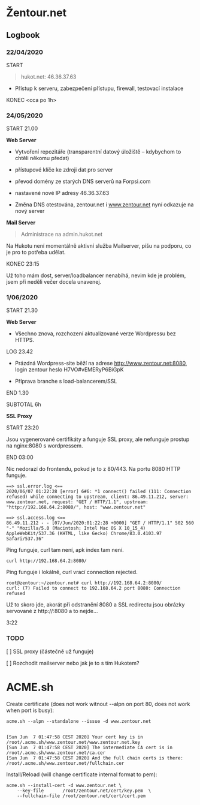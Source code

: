 # Žentour.net

## Logbook

### 22/04/2020

START <nevim>

> hukot.net: 46.36.37.63

* Přístup k serveru, zabezpečení přístupu, firewall, testovací instalace

KONEC <cca po 1h>

### 24/05/2020

START 21.00

**Web Server**

* Vytvoření repozitáře (transparentní datový úložiště – kdybychom to chtěli někomu předat)
* přístupové klíče ke zdroji dat pro server
* převod domény ze starých DNS serverů na Forpsi.com
* nastavené nové IP adresy 46.36.37.63

* Změna DNS otestována, zentour.net i www.zentour.net nyní odkazuje na nový server

**Mail Server**

> Administrace na admin.hukot.net

Na Hukotu není momentálně aktivní služba Mailserver, píšu na podporu, co je pro to potřeba udělat.


KONEC 23:15

Už toho mám dost, server/loadbalancer nenabíhá, nevim kde je problém, jsem při neděli večer docela unavenej.


### 1/06/2020

START 21.30

**Web Server**

* Všechno znova, rozchození aktualizované verze Wordpressu bez HTTPS.

LOG 23.42

* Prázdná Wordpress-site běží na adrese http://www.zentour.net:8080, login zentour heslo H7VO#vEMERyP6BiGpK

* Příprava branche s load-balancerem/SSL

END 1.30 

SUBTOTAL 6h

**SSL Proxy**

START 23:20

Jsou vygenerované certifikáty a funguje SSL proxy, ale nefunguje prostup na nginx:8080 s wordpressem.

END 03:00

Nic nedorazí do frontendu, pokud je to z 80/443. Na portu 8080 HTTP funguje.

    ==> ssl.error.log <==
    2020/06/07 01:22:28 [error] 6#6: *1 connect() failed (111: Connection refused) while connecting to upstream, client: 86.49.11.212, server: www.zentour.net, request: "GET / HTTP/1.1", upstream: "http://192.168.64.2:8080/", host: "www.zentour.net"

    ==> ssl.access.log <==
    86.49.11.212 - - [07/Jun/2020:01:22:28 +0000] "GET / HTTP/1.1" 502 560 "-" "Mozilla/5.0 (Macintosh; Intel Mac OS X 10_15_4) AppleWebKit/537.36 (KHTML, like Gecko) Chrome/83.0.4103.97 Safari/537.36"


Ping funguje, curl tam není, apk index tam není.

    curl http://192.168.64.2:8080/

Ping funguje i lokálně, curl vrací connection rejected.

    root@zentour:~/zentour.net# curl http://192.168.64.2:8080/
    curl: (7) Failed to connect to 192.168.64.2 port 8080: Connection refused

Už to skoro jde, akorát při odstranění 8080 a SSL redirectu jsou obrázky servované z http://:8080 a to nejde...

3:22

### TODO

[ ] SSL proxy (částečně už funguje)

[ ] Rozchodit mailserver nebo jak je to s tím Hukotem?

# ACME.sh

Create certificate (does not work witnout --alpn on port 80, does not work when port is busy):

    acme.sh --alpn --standalone --issue -d www.zentour.net


    [Sun Jun  7 01:47:58 CEST 2020] Your cert key is in  /root/.acme.sh/www.zentour.net/www.zentour.net.key 
    [Sun Jun  7 01:47:58 CEST 2020] The intermediate CA cert is in  /root/.acme.sh/www.zentour.net/ca.cer 
    [Sun Jun  7 01:47:58 CEST 2020] And the full chain certs is there:  /root/.acme.sh/www.zentour.net/fullchain.cer 

Install/Reload (will change certificate internal format to pem):

    acme.sh --install-cert -d www.zentour.net \
        --key-file       /root/zentour.net/cert/key.pem  \
        --fullchain-file /root/zentour.net/cert/cert.pem